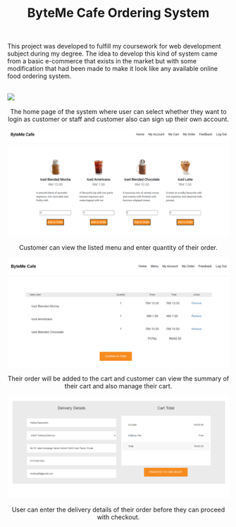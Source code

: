 
<h1 align="center"> ByteMe Cafe Ordering System </h1>
<br>
<p>This project was developed to fulfill my coursework for web development subject during my degree. The idea to develop this kind of system came from a basic e-commerce that exists in the market but with some modification that had been made to make it look like any available online food ordering system. </p>
<br>


<img src="https://i.ibb.co/pPTH9X4/0-1.png">
<p align="center">The home page of the system where user can select whether they want to login as customer or staff and customer also can sign up their own account.</p>
<img src="https://github.com/nhafizaaa/ByteMe-Cafe/blob/main/img/1.PNG">
<p align="center">Customer can view the listed menu and enter quantity of their order.</p>
<img src="https://github.com/nhafizaaa/ByteMe-Cafe/blob/main/img/5.5.png">
<p align="center">Their order will be added to the cart and customer can view the summary of their cart and also manage their cart.</p>
<img src="https://github.com/nhafizaaa/ByteMe-Cafe/blob/main/img/3.5.png">
<p align="center">User can enter the delivery details of their order before they can proceed with checkout.</p>



